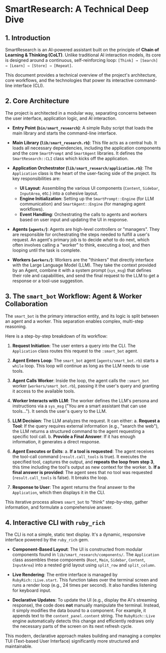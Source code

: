 # SmartResearch: A Technical Deep Dive

## 1. Introduction

SmartResearch is an AI-powered assistant built on the principle of **Chain of Learning & Thinking (CoLT)**. Unlike traditional AI interaction models, its core is designed around a continuous, self-reinforcing loop: `[Think] → [Search] → [Learn] → [Store] → [Repeat]`.

This document provides a technical overview of the project's architecture, core workflows, and the technologies that power its interactive command-line interface (CLI).

## 2. Core Architecture

The project is architected in a modular way, separating concerns between the user interface, application logic, and AI interaction.

- **Entry Point (`bin/smart_research`)**: A simple Ruby script that loads the main library and starts the command-line interface.

- **Main Library (`lib/smart_research.rb`)**: This file acts as a central hub. It loads all necessary dependencies, including the application components and the core `SmartPrompt` and `SmartAgent` libraries. It defines the `SmartResearch::CLI` class which kicks off the application.

- **Application Orchestrator (`lib/smart_research/application.rb`)**: The `Application` class is the heart of the user-facing side of the project. Its key responsibilities are:
    - **UI Layout**: Assembling the various UI components (`Content`, `Sidebar`, `InputArea`, etc.) into a cohesive layout.
    - **Engine Initialization**: Setting up the `SmartPrompt::Engine` (for LLM communication) and `SmartAgent::Engine` (for managing agent workflows).
    - **Event Handling**: Orchestrating the calls to agents and workers based on user input and updating the UI in response.

- **Agents (`agents/`)**: Agents are high-level controllers or "managers". They are responsible for orchestrating the steps needed to fulfill a user's request. An agent's primary job is to decide *what* to do next, which often involves calling a "worker" to think, executing a tool, and then looping until the task is complete.

- **Workers (`workers/`)**: Workers are the "thinkers" that directly interface with the Large Language Model (LLM). They take the context provided by an Agent, combine it with a system prompt (`sys_msg`) that defines their role and capabilities, and send the final request to the LLM to get a response or a tool-use suggestion.

## 3. The `smart_bot` Workflow: Agent & Worker Collaboration

The `smart_bot` is the primary interaction entity, and its logic is split between an agent and a worker. This separation enables complex, multi-step reasoning.

Here is a step-by-step breakdown of its workflow:

1.  **Request Initiation**: The user enters a query into the CLI. The `Application` class routes this request to the `:smart_bot` agent.

2.  **Agent Enters Loop**: The `smart_bot` agent (`agents/smart_bot.rb`) starts a `while` loop. This loop will continue as long as the LLM needs to use tools.

3.  **Agent Calls Worker**: Inside the loop, the agent calls the `:smart_bot` worker (`workers/smart_bot.rb`), passing it the user's query and granting it access to the available tools.

4.  **Worker Interacts with LLM**: The worker defines the LLM's persona and instructions via a `sys_msg` ("You are a smart assistant that can use tools..."). It sends the user's query to the LLM.

5.  **LLM Decision**: The LLM analyzes the request. It can either:
    a. **Request a Tool**: If the query requires external information (e.g., "search the web"), the LLM returns a structured command to the agent requesting a specific tool call.
    b. **Provide a Final Answer**: If it has enough information, it generates a direct response.

6.  **Agent Executes or Exits**:
    a. **If a tool is requested**: The agent receives the tool-call command (`result.call_tools` is true). It executes the specified tool, captures the output, and **repeats the loop from step 3**, this time including the tool's output as new context for the worker.
    b. **If a final answer is provided**: The agent sees that no tool was requested (`result.call_tools` is false). It breaks the loop.

7.  **Response to User**: The agent returns the final answer to the `Application`, which then displays it in the CLI.

This iterative process allows `smart_bot` to "think" step-by-step, gather information, and formulate a comprehensive answer.

## 4. Interactive CLI with `ruby_rich`

The CLI is not a simple, static text display. It's a dynamic, responsive interface powered by the `ruby_rich` gem.

- **Component-Based Layout**: The UI is constructed from modular components found in `lib/smart_research/components/`. The `Application` class assembles these components (`Root`, `Main`, `Sidebar`, `Content`, `InputArea`) into a nested grid layout using `split_row` and `split_column`.

- **Live Rendering**: The entire interface is managed by `RubyRich::Live.start`. This function takes over the terminal screen and runs a render loop (e.g., 24 times per second). It also handles listening for keyboard input.

- **Declarative Updates**: To update the UI (e.g., display the AI's streaming response), the code does **not** manually manipulate the terminal. Instead, it simply modifies the data bound to a component. For example, it appends text to the `content_panel.content` string. The `RubyRich::Live` engine automatically detects this change and efficiently redraws only the necessary parts of the screen on its next refresh cycle.

This modern, declarative approach makes building and managing a complex TUI (Text-based User Interface) significantly more structured and maintainable.
